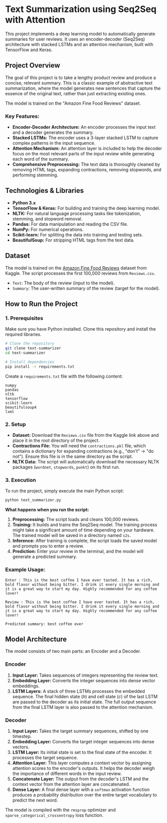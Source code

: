 # Text Summarization using Seq2Seq with Attention

This project implements a deep learning model to automatically generate summaries for user reviews. It uses an encoder-decoder (Seq2Seq) architecture with stacked LSTMs and an attention mechanism, built with TensorFlow and Keras.

## Project Overview

The goal of this project is to take a lengthy product review and produce a concise, relevant summary. This is a classic example of abstractive text summarization, where the model generates new sentences that capture the essence of the original text, rather than just extracting existing ones.

The model is trained on the "Amazon Fine Food Reviews" dataset.

### Key Features:

  * **Encoder-Decoder Architecture:** An encoder processes the input text and a decoder generates the summary.
  * **Stacked LSTMs:** The encoder uses a 3-layer stacked LSTM to capture complex patterns in the input sequence.
  * **Attention Mechanism:** An attention layer is included to help the decoder focus on the most relevant parts of the input review while generating each word of the summary.
  * **Comprehensive Preprocessing:** The text data is thoroughly cleaned by removing HTML tags, expanding contractions, removing stopwords, and performing stemming.

## Technologies & Libraries

  * **Python 3.x**
  * **TensorFlow & Keras:** For building and training the deep learning model.
  * **NLTK:** For natural language processing tasks like tokenization, stemming, and stopword removal.
  * **Pandas:** For data manipulation and reading the CSV file.
  * **NumPy:** For numerical operations.
  * **Scikit-learn:** For splitting the data into training and testing sets.
  * **BeautifulSoup:** For stripping HTML tags from the text data.

## Dataset

The model is trained on the [Amazon Fine Food Reviews](https://www.kaggle.com/datasets/snap/amazon-fine-food-reviews) dataset from Kaggle. The script processes the first 100,000 reviews from `Reviews.csv`.

  * `Text`: The body of the review (input to the model).
  * `Summary`: The user-written summary of the review (target for the model).

## How to Run the Project

### 1\. Prerequisites

Make sure you have Python installed. Clone this repository and install the required libraries.

```bash
# Clone the repository
git clone text-summarizer
cd text-summarizer

# Install dependencies
pip install -r requirements.txt
```

Create a `requirements.txt` file with the following content:

```
numpy
pandas
nltk
tensorflow
scikit-learn
beautifulsoup4
lxml
```

### 2\. Setup

  * **Dataset:** Download the `Reviews.csv` file from the Kaggle link above and place it in the root directory of the project.
  * **Contractions File:** You will need the `contractions.pkl` file, which contains a dictionary for expanding contractions (e.g., "don't" -\> "do not"). Ensure this file is in the same directory as the script.
  * **NLTK Data:** The script will automatically download the necessary NLTK packages (`wordnet`, `stopwords`, `punkt`) on its first run.

### 3\. Execution

To run the project, simply execute the main Python script:

```bash
python text_summarizer.py
```

**What happens when you run the script:**

1.  **Preprocessing:** The script loads and cleans 100,000 reviews.
2.  **Training:** It builds and trains the Seq2Seq model. The training process might take a significant amount of time depending on your hardware. The trained model will be saved in a directory named `s2s`.
3.  **Inference:** After training is complete, the script loads the saved model and prompts you to enter a review.
4.  **Prediction:** Enter your review in the terminal, and the model will generate a predicted summary.

### Example Usage:

```
Enter : This is the best coffee I have ever tasted. It has a rich, bold flavor without being bitter. I drink it every single morning and it is a great way to start my day. Highly recommended for any coffee lover!

Review : This is the best coffee I have ever tasted. It has a rich, bold flavor without being bitter. I drink it every single morning and it is a great way to start my day. Highly recommended for any coffee lover!

Predicted summary: best coffee ever
```

## Model Architecture

The model consists of two main parts: an Encoder and a Decoder.

### Encoder

1.  **Input Layer:** Takes sequences of integers representing the review text.
2.  **Embedding Layer:** Converts the integer sequences into dense vector embeddings.
3.  **LSTM Layers:** A stack of three LSTMs processes the embedded sequence. The final hidden state ($h$) and cell state ($c$) of the last LSTM are passed to the decoder as its initial state. The full output sequence from the final LSTM layer is also passed to the attention mechanism.

### Decoder

1.  **Input Layer:** Takes the target summary sequences, shifted by one timestep.
2.  **Embedding Layer:** Converts the target integer sequences into dense vectors.
3.  **LSTM Layer:** Its initial state is set to the final state of the encoder. It processes the target sequence.
4.  **Attention Layer:** This layer computes a context vector by assigning attention scores to the encoder's outputs. It helps the decoder weigh the importance of different words in the input review.
5.  **Concatenate Layer:** The output from the decoder's LSTM and the context vector from the attention layer are concatenated.
6.  **Dense Layer:** A final dense layer with a `softmax` activation function produces a probability distribution over the entire target vocabulary to predict the next word.

The model is compiled with the `rmsprop` optimizer and `sparse_categorical_crossentropy` loss function.
